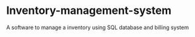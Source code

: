 # Inventory-management-system
A software to manage a inventory using SQL database and billing system
